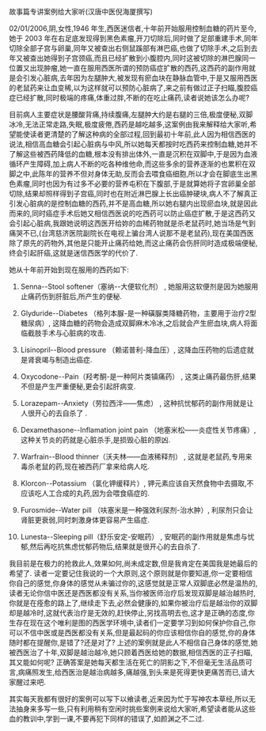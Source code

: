 故事篇专讲案例给大家听(汉唐中医倪海厦撰写)

02/01/2006,阴,女性,1946 年生,西医迷信者,十年前开始服用控制血糖的药片至今,她于 2003 年在右足底发现得到黑色素瘤,开刀切除后,同时做了足部重建手术,同年切除全部子宫与卵巢,同年又被查出右侧鼠蹊部有淋巴癌,也做了切除手术,之后到去年又被查出她得到子宫颈癌,而且已经扩散到小腹腔内,同时这被切除的淋巴腺同一位置又出现肿瘤,她一直在服用西医所谓的预防癌症扩散的西药,这西药的副作用就是会引发心脏病,去年因为左腿肿大,被发现有瘀血块在静脉血管中,于是又服用西医的老鼠药来让血变稀,以为这样就可以预防心脏病了,来之前有做过正子扫瞄,腹腔癌症已经扩散,同时极端的疼痛,体重过胖,不断的在吃止痛药,读者说她该怎么办呢?

目前病人主要症状是腰酸背痛,持续腹痛,左腿肿大约是右腿的三倍,极度便秘,双脚冰冷,无法正常走路,失眠,极度疲倦,西药是越吃越多,这案例由我来解释给大家听,希望能使读者更清楚的了解这种病的全部过程,回到最初十年前,此人因为相信西医的说法,相信高血糖会引起心脏病与中风,所以她每天都按时吃西药来控制血糖,她并不了解这些被西药降低的血糖,根本没有排出体外,一直是沉积在双脚中,于是因为血液循环产生障碍,加上病人不断的吃各种维他命,而这些多余的营养逐渐的也累积在双脚之中,此陈年的营养不但对身体无助,反而会去喂食癌细胞,所以才会在脚底生出黑色素瘤,同时也因为有过多不必要的营养屯积在下腹部,于是就算她将子宫卵巢全部切除,结果却照样得到子宫癌,同时也在附近淋巴腺上长出癌肿硬块,病人不了解真正引发心脏病的是控制血糖的西药,并不是高血糖,所以她右腿内出现瘀血块,就是因此而来的,同时癌症手术后她又相信西医说的吃西药可以防止癌症扩散,于是这西药又会引起心脏病,我跟她说明这西医开给妳的血稀药物就是杀老鼠药时,她当场是气到痛哭不已,(台湾慈济医院副院长在电视上骗台湾人说那不是老鼠药),现在美国西医除了原先的药物外,其他是只能开止痛药给她,而这止痛药会伤肝同时造成极端便秘,终会引起肝癌,这就是迷信西医学的代价了.

她从十年前开始到现在服用的西药如下:

1. Senna--Stool softener（塞纳--大便软化剂） , 她服用这软便剂是因为她服用止痛药伤到肝脏后,所产生的便秘.

2. Glyduride--Diabetes （格列本脲-是一种磺脲类降糖药物，主要用于治疗2型糖尿病）, 这降血糖的药物会造成双脚麻木冷冰,之后就会产生瘀血块,病人将面临截肢手术与心脏病的攻击.

3. Lisinopril--Blood pressure （赖诺普利-降血压）, 这降血压药物的后遗症就是肾衰竭与制造出癌症.

4. Oxycodone--Pain（羟考酮-是一种阿片类镇痛药） , 这类止痛药最伤肝,结果不但是产生严重便秘,更会引起肝病变.

5. Lorazepam--Anxiety（劳拉西泮——焦虑） , 这种抗忧郁药的副作用就是让人很开心的去自杀了 .

6. Dexamethasone--Inflamation joint pain （地塞米松——炎症性关节疼痛）, 这种关节炎的药就是心脏杀手,是损毁心脏的原凶.

7. Warfrain--Blood thinner（沃夫林——血液稀释剂） , 这就是老鼠药,专用来毒杀老鼠的药,现在被西药厂拿来给病人吃.

8. Klorcon--Potassium （氯化钾缓释片）, 钾元素应该自天然食物中去摄取,不应该吃人工合成的丸药,因为会喂食癌症的.

9. Furosmide--Water pill （呋塞米是一种强效利尿剂-治水肿）, 利尿剂只会让肾脏更衰弱,同时刺激身体更容易产生癌症.

10. Lunesta--Sleeping pill（舒乐安定-安眠药） , 安眠药的副作用就是焦虑与忧郁,然后再吃抗焦虑忧郁药物后,结果就是很开心的去自杀了.

我目前是在极力的抢救此人,效果如何,尚未成定数,但是我肯定在美国我是她最后的希望了. 读者一定要记住我说的一个大原则,这个原则就是你要知道,你一定要相信你自己的感觉,你身体的感觉从未骗过你的,这感觉就是正常人双脚底必然是温热的,读者无论你信中医还是西医都没有关系,当你被医师治疗后发现双脚是越治越热时,你就是在痊愈的路上了,继续走下去,必然会健康的,如果你被治疗后是越治你的双脚却是越冷时,这就代表治疗是无效的,赶快停止,另找高明去也,这才是正确的态度,你生存在现在这个唯利是图的西医学环境中,读者们一定要学习到如何保护你自己,你可以不信中医或是西医都没有关系,但是最起码的你应该相信你自的感觉,你的身体随时都在提醒你,是错了?还是对了? 上述的案例就是此人不相信自己身体的感觉,她被西医治了十年,双脚是越治越冷,她只顾着西医给她的数据,相信西医的正子扫瞄,其又能如何呢? 正确答案是她每天都生活在死亡的阴影之下,不但毫无生活品质可言,病痛照发生,给西医治是越治病越多,痛越强,到头来是死得更快更痛苦而已,请大家醒过来吧.

其实每天我都有很好的案例可以写下以飨读者,近来因为忙于写神农本草经,所以无法抽身来多写一些,只有利用稍有空闲时挑些案例来说给大家听,希望读者能从这些血的教训中,学到一课,不要再犯下同样的错误了,如颜渊之不二过.
